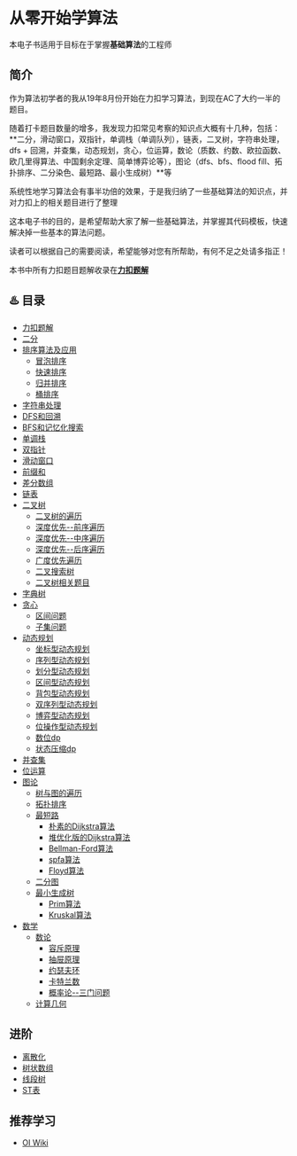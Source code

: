 # 从零开始学算法

本电子书适用于目标在于掌握**基础算法**的工程师

## 简介

作为算法初学者的我从19年8月份开始在力扣学习算法，到现在AC了大约一半的题目。

随着打卡题目数量的增多，我发现力扣常见考察的知识点大概有十几种，包括：**二分，滑动窗口，双指针，单调栈（单调队列），链表，二叉树，字符串处理，dfs + 回溯，并查集，动态规划，贪心，位运算，数论（质数、约数、欧拉函数、欧几里得算法、中国剩余定理、简单博弈论等），图论（dfs、bfs、flood fill、拓扑排序、二分染色、最短路、最小生成树）**等

系统性地学习算法会有事半功倍的效果，于是我归纳了一些基础算法的知识点，并对力扣上的相关题目进行了整理

这本电子书的目的，是希望帮助大家了解一些基础算法，并掌握其代码模板，快速解决掉一些基本的算法问题。

读者可以根据自己的需要阅读，希望能够对您有所帮助，有何不足之处请多指正！

本书中所有力扣题目题解收录在[**力扣题解**](https://github.com/muyids/leetcode/tree/master/questions.md)

## ♨️ 目录

* [力扣题解](https://github.com/muyids/leetcode/blob/master/questions.md)
* [二分](./chapter/二分.md)
* [排序算法及应用](./chapter/sort/排序.md)
  * [冒泡排序](./chapter/sort/冒泡.md)
  * [快速排序](./chapter/sort/快排.md)
  * [归并排序](./chapter/sort/归并.md)
  * [桶排序](./chapter/sort/桶排序.md)
* [字符串处理](./chapter/字符串处理.md)
* [DFS和回溯](./chapter/DFS和回溯.md)
* [BFS和记忆化搜索](./chapter/BFS和记忆化搜索.md)
* [单调栈](./chapter/单调栈.md)
* [双指针](./chapter/双指针.md)
* [滑动窗口](./chapter/滑动窗口.md)
* [前缀和](./chapter/前缀和.md)
* [差分数组](./chapter/差分数组.md)
* [链表](./chapter/链表.md)
* [二叉树](./chapter/binary-tree/二叉树.md)
  * [二叉树的遍历](./chapter/binary-tree/二叉树的遍历.md)
  * [深度优先--前序遍历](./chapter/binary-tree/深度优先--前序遍历.md)
  * [深度优先--中序遍历](./chapter/binary-tree/深度优先--中序遍历.md)
  * [深度优先--后序遍历](./chapter/binary-tree/深度优先--后序遍历.md)
  * [广度优先遍历](./chapter/binary-tree/广度优先遍历.md)
  * [二叉搜索树](./chapter/binary-tree/二叉搜索树.md)
  * [二叉树相关题目](./chapter/binary-tree/练习题目.md)
* [字典树](./chapter/字典树.md)
* [贪心](./chapter/greedy/贪心.md)
  * [区间问题](./chapter/greedy/区间问题.md)
  * [子集问题](./chapter/greedy/子集问题.md)
* [动态规划](./chapter/dp/动态规划.md)
  * [坐标型动态规划](./chapter/dp/坐标型动态规划.md)
  * [序列型动态规划](./chapter/dp/序列型动态规划.md)
  * [划分型动态规划](./chapter/dp/划分型动态规划.md)
  * [区间型动态规划](./chapter/dp/区间型动态规划.md)
  * [背包型动态规划](./chapter/dp/背包型动态规划.md)
  * [双序列型动态规划](./chapter/dp/双序列型动态规划.md)
  * [博弈型动态规划](./chapter/dp/博弈型动态规划.md)
  * [位操作型动态规划](./chapter/dp/位操作型动态规划.md)
  * [数位dp](./chapter/dp/数位dp.md)
  * [状态压缩dp](./chapter/dp/状态压缩dp.md)
* [并查集](./chapter/并查集.md)
* [位运算](./chapter/位运算.md)
* [图论](./chapter/graph/图论.md)
  * [树与图的遍历](./chapter/graph/树与图的遍历.md)
  * [拓扑排序](./chapter/graph/拓扑排序.md)
  * [最短路](./chapter/graph/最短路.md)
    * [朴素的Dijkstra算法](./chapter/graph/朴素的Dijkstra算法.md)
    * [堆优化版的Dijkstra算法](./chapter/graph/堆优化版的Dijkstra算法.md)
    * [Bellman-Ford算法](./chapter/graph/Bellman-Ford算法.md)
    * [spfa算法](./chapter/graph/spfa算法.md)
    * [Floyd算法](./chapter/graph/Floyd算法.md)
  * [二分图](./chapter/graph/二分图.md)
  * [最小生成树](./chapter/graph/最小生成树.md)
    * [Prim算法](./chapter/graph/Prim算法.md)
    * [Kruskal算法](./chapter/graph/Kruskal算法.md)
* [数学](./chapter/math/数学.md)
  * [数论](./chapter/math/数论.md)
    * [容斥原理](./chapter/math/容斥原理.md)
    * [抽屉原理](./chapter/math/抽屉原理.md)
    * [约瑟夫环](./chapter/math/约瑟夫环.md)
    * [卡特兰数](./chapter/math/卡特兰数.md)
    * [概率论--三门问题](./chapter/math/三门问题.md)
  * [计算几何](./chapter/math/几何问题.md)

## 进阶

* [离散化](./chapter/离散化.md)
* [树状数组](./chapter/树状数组.md)
* [线段树](./chapter/线段树.md)
* [ST表](./chapter/ST表.md)

## 推荐学习

* [OI Wiki](https://oi-wiki.org/)
